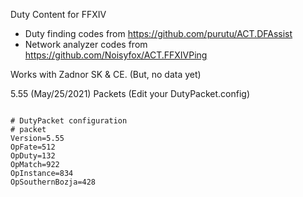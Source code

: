 Duty Content for FFXIV

* Duty finding codes from https://github.com/purutu/ACT.DFAssist
* Network analyzer codes from https://github.com/Noisyfox/ACT.FFXIVPing


Works with Zadnor SK & CE. (But, no data yet)


5.55 (May/25/2021) Packets (Edit your DutyPacket.config)
<pre><code>
# DutyPacket configuration
# packet
Version=5.55
OpFate=512
OpDuty=132
OpMatch=922
OpInstance=834
OpSouthernBozja=428
</code></pre>
